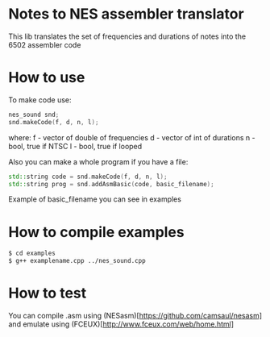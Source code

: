 # Notes to NES assembler translator
This lib translates the set of frequencies and durations of notes into the 6502 assembler code

# How to use
To make code use:
```cpp
nes_sound snd;
snd.makeCode(f, d, n, l);
```
where:
f - vector of double of frequencies
d - vector of int of durations
n - bool, true if NTSC
l - bool, true if looped

Also you can make a whole program if you have a file:
```cpp
std::string code = snd.makeCode(f, d, n, l);
std::string prog = snd.addAsmBasic(code, basic_filename);
```
Example of basic_filename you can see in examples

# How to compile examples
```bash
$ cd examples
$ g++ examplename.cpp ../nes_sound.cpp
```

# How to test
You can compile .asm using (NESasm)[https://github.com/camsaul/nesasm] and emulate using (FCEUX)[http://www.fceux.com/web/home.html]